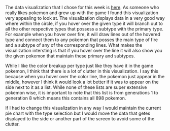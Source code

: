 The data visualization that I chose for this week is [here](https://datacrayon.com/posts/statistics/data-is-beautiful/co-occurring-pokemon-types/). As someone who really likes pokemon and grew up with the game I found this visualization very appealing to look at. The visualization displays data in a very good way where within the circle, if you hover over the given type it will branch out to all the other respective types that possess a subtype with the primary type. For example when you hover over fire, it will draw lines out of the hovered type and connect them to any pokemon that posses the main type of fire and a subtype of any of the corresponding lines. What makes the visualization intersting is that if you hover over the line it will also show you the given pokemon that maintain these primary and subtypes.

While I like the color breakup per type just like they have it in the game pokemon, I think that there is a lot of clutter in this visualization. I say this because when you hover over the color line, the pokemon just appear in the middle, however I think it would look a lot better if it was to appear on the side next to it as a list. While none of these lists are super extensive pokemon wise, it is important to note that this list is from generations 1 to generation 8 which means this contains all 898 pokemon. 

If I had to change this visualization in any way I would maintain the current pie chart with the type selection but I would move the data that getes displayed to the side or another part of the screen to avoid some of the clutter.
